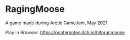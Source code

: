 # RagingMoose

A game made during Arctic GameJam, May 2021

Play in Browser:
https://ponteronten.itch.io/hitnrunmoose

